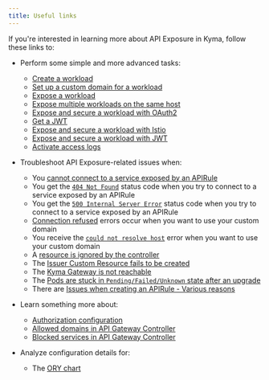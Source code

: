 ```yaml
---
title: Useful links
---
```


If you're interested in learning more about API Exposure in Kyma, follow these links to:

- Perform some simple and more advanced tasks:
  - [Create a workload](../../03-tutorials/00-api-exposure/apix-01-create-workload.md)
  - [Set up a custom domain for a workload](../../03-tutorials/00-api-exposure/apix-02-setup-custom-domain-for-workload.md)
  - [Expose a workload](../../03-tutorials/00-api-exposure/apix-04-expose-workload/apix-04-01-expose-workload-apigateway.md)
  - [Expose multiple workloads on the same host](../../03-tutorials/00-api-exposure/apix-04-expose-workload/apix-04-02-expose-multiple-workloads.md)
  - [Expose and secure a workload with OAuth2](../../03-tutorials/00-api-exposure/apix-05-expose-and-secure-a-workload/apix-05-01-expose-and-secure-workload-oauth2.md)
  - [Get a JWT](../../03-tutorials/00-api-exposure/apix-05-expose-and-secure-a-workload/apix-05-02-get-jwt.md)
  - [Expose and secure a workload with Istio](../../03-tutorials/00-api-exposure/apix-05-expose-and-secure-a-workload/apix-05-04-expose-and-secure-workload-istio.md)
  - [Expose and secure a workload with JWT](../../03-tutorials/00-api-exposure/apix-05-expose-and-secure-a-workload/apix-05-03-expose-and-secure-workload-jwt.md)
  - [Activate access logs](../../04-operation-guides/operations/obsv-03-enable-istio-access-logs.md)

- Troubleshoot API Exposure-related issues when:

  - You [cannot connect to a service exposed by an APIRule](../../04-operation-guides/troubleshooting/api-exposure/apix-01-cannot-connect-to-service/apix-01-01-apigateway-connect-api-rule.md)
  - You get the [`404 Not Found`](../../04-operation-guides/troubleshooting/api-exposure/apix-01-cannot-connect-to-service/apix-01-03-404-not-found.md) status code when you try to connect to a service exposed by an APIRule
  - You get the [`500 Internal Server Error`](../../04-operation-guides/troubleshooting/api-exposure/apix-01-cannot-connect-to-service/apix-01-04-500-server-error.md) status code when you try to connect to a service exposed by an APIRule
  - [Connection refused](../../04-operation-guides/troubleshooting/api-exposure/apix-02-dns-mgt/apix-02-01-dns-mgt-connection-refused.md) errors occur when you want to use your custom domain
  - You receive the [`could not resolve host`](../../04-operation-guides/troubleshooting/api-exposure/apix-02-dns-mgt/apix-02-02-dns-mgt-could-not-resolve-host.md) error when you want to use your custom domain
  - A [resource is ignored by the controller](../../04-operation-guides/troubleshooting/api-exposure/apix-02-dns-mgt/apix-02-03-dns-mgt-resource-ignored.md)
  - The [Issuer Custom Resource fails to be created](../../04-operation-guides/troubleshooting/api-exposure/apix-03-cert-mgt-issuer-not-created.md)
  - The [Kyma Gateway is not reachable](../../04-operation-guides/troubleshooting/api-exposure/apix-04-gateway-not-reachable.md)
  - The [Pods are stuck in `Pending/Failed/Unknown` state after an upgrade](../../04-operation-guides/troubleshooting/api-exposure/apix-05-upgrade-sidecar-proxy.md)
  - There are [Issues when creating an APIRule - Various reasons](../../04-operation-guides/troubleshooting/api-exposure/apix-06-api-rule-troubleshooting.md)

- Learn something more about:

  - [Authorization configuration](../../05-technical-reference/apix-01-config-authorizations-apigateway.md)
  - [Allowed domains in API Gateway Controller](../../05-technical-reference/apix-02-whitelisted-domains.md)
  - [Blocked services in API Gateway Controller](../../05-technical-reference/apix-03-blacklisted-services.md)

- Analyze configuration details for:

  - The [ORY chart](../../05-technical-reference/00-configuration-parameters/apix-02-ory-chart.md)
